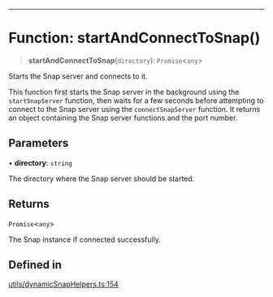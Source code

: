 ***

# Function: startAndConnectToSnap()

> **startAndConnectToSnap**(`directory`): `Promise`\<`any`\>

Starts the Snap server and connects to it.

This function first starts the Snap server in the background using the
`startSnapServer` function, then waits for a few seconds before attempting
to connect to the Snap server using the `connectSnapServer` function. It
returns an object containing the Snap server functions and the port number.

## Parameters

• **directory**: `string`

The directory where the Snap server should be started.

## Returns

`Promise`\<`any`\>

The Snap instance if connected successfully.

## Defined in

[utils/dynamicSnapHelpers.ts:154](https://github.com/asifqatar/Snapper/blob/f34895dbdc410d2977f496cbdd4025a30b31841f/utils/dynamicSnapHelpers.ts#L154)
